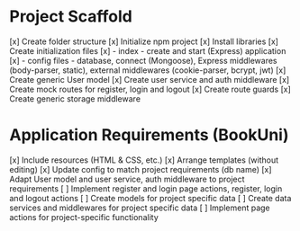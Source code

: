 # Project Scaffold

[x] Create folder structure
[x] Initialize npm project
[x] Install libraries
[x] Create initialization files
[x] - index - create and start (Express) application
[x] - config files - database, connect (Mongoose), Express middlewares (body-parser, static), external middlewares (cookie-parser, bcrypt, jwt)
[x] Create generic User model
[x] Create user service and auth middleware
[x] Create mock routes for register, login and logout
[x] Create route guards
[x] Create generic storage middleware

# Application Requirements (BookUni)

[x] Include resources (HTML & CSS, etc.)
[x] Arrange templates (without editing)
[x] Update config to match project requirements (db name)
[x] Adapt User model and user service, auth middleware to project requirements
[ ] Implement register and login page actions, register, login and logout actions
[ ] Create models for project specific data
[ ] Create data services and middlewares for project specific data
[ ] Implement page actions for project-specific functionality
